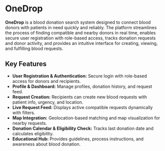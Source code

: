 # OneDrop

**OneDrop** is a blood donation search system designed to connect blood donors with patients in need quickly and reliably. The platform streamlines the process of finding compatible and nearby donors in real time, enables secure user registration with role-based access, tracks donation requests and donor activity, and provides an intuitive interface for creating, viewing, and fulfilling blood requests.

## Key Features

- **User Registration & Authentication:** Secure login with role-based access for donors and recipients.  
- **Profile & Dashboard:** Manage profiles, donation history, and request feed.  
- **Request Creation:** Recipients can create new blood requests with patient info, urgency, and location.  
- **Live Request Feed:** Displays active compatible requests dynamically with filters.  
- **Map Integration:** Geolocation-based matching and map visualization for nearby requests.  
- **Donation Calendar & Eligibility Check:** Tracks last donation date and calculates eligibility.  
- **Educational Hub:** Provides guidelines, process instructions, and awareness about blood donation.
